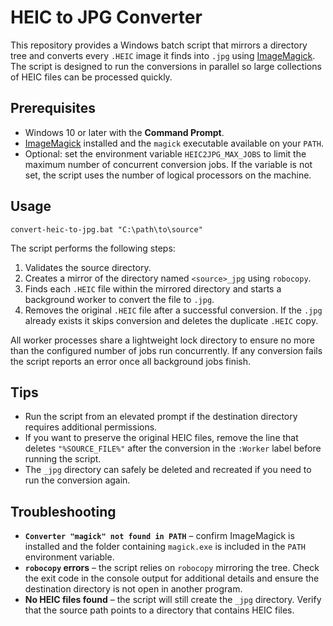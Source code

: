 # HEIC to JPG Converter

This repository provides a Windows batch script that mirrors a directory tree and converts every `.HEIC` image it finds into `.jpg` using [ImageMagick](https://imagemagick.org/). The script is designed to run the conversions in parallel so large collections of HEIC files can be processed quickly.

## Prerequisites

- Windows 10 or later with the **Command Prompt**.
- [ImageMagick](https://imagemagick.org/script/download.php) installed and the `magick` executable available on your `PATH`.
- Optional: set the environment variable `HEIC2JPG_MAX_JOBS` to limit the maximum number of concurrent conversion jobs. If the variable is not set, the script uses the number of logical processors on the machine.

## Usage

```batch
convert-heic-to-jpg.bat "C:\path\to\source"
```

The script performs the following steps:

1. Validates the source directory.
2. Creates a mirror of the directory named `<source>_jpg` using `robocopy`.
3. Finds each `.HEIC` file within the mirrored directory and starts a background worker to convert the file to `.jpg`.
4. Removes the original `.HEIC` file after a successful conversion. If the `.jpg` already exists it skips conversion and deletes the duplicate `.HEIC` copy.

All worker processes share a lightweight lock directory to ensure no more than the configured number of jobs run concurrently. If any conversion fails the script reports an error once all background jobs finish.

## Tips

- Run the script from an elevated prompt if the destination directory requires additional permissions.
- If you want to preserve the original HEIC files, remove the line that deletes `"%SOURCE_FILE%"` after the conversion in the `:Worker` label before running the script.
- The `_jpg` directory can safely be deleted and recreated if you need to run the conversion again.

## Troubleshooting

- **`Converter "magick" not found in PATH`** – confirm ImageMagick is installed and the folder containing `magick.exe` is included in the `PATH` environment variable.
- **`robocopy` errors** – the script relies on `robocopy` mirroring the tree. Check the exit code in the console output for additional details and ensure the destination directory is not open in another program.
- **No HEIC files found** – the script will still create the `_jpg` directory. Verify that the source path points to a directory that contains HEIC files.

